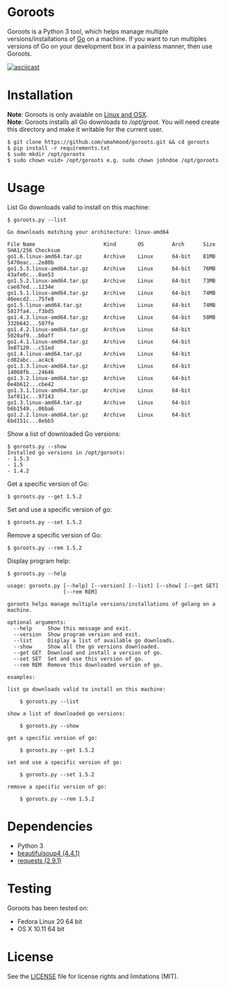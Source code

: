 # Goroots

Goroots is a Python 3 tool, which helps manage multiple versions/installations of 
[Go](https://golang.org) on a machine. If you want to run multiples versions of Go 
on your development box in a painless manner, then use Goroots. 

[![asciicast](https://asciinema.org/a/38483.png)](https://asciinema.org/a/38483)

# Installation

**Note**: Goroots is only avaiable on [Linux and OSX](#testing).<br/>
**Note**: Goroots installs all Go downloads to */opt/groot*. You will need create this directory and make it writable for the current user.

    $ git clone https://github.com/umahmood/goroots.git && cd goroots
    $ pip install -r requirements.txt
    $ sudo mkdir /opt/goroots
    $ sudo chown <uid> /opt/goroots e.g. sudo chown johndoe /opt/goroots

# Usage

List Go downloads valid to install on this machine:

    $ goroots.py --list

    Go downloads matching your architecture: linux-amd64

    File Name                      Kind       OS         Arch      Size   SHA1/256 Checksum
    go1.6.linux-amd64.tar.gz       Archive    Linux      64-bit    81MB   5470eac...2e80b
    go1.5.3.linux-amd64.tar.gz     Archive    Linux      64-bit    76MB   43afe0c...0ae53
    go1.5.2.linux-amd64.tar.gz     Archive    Linux      64-bit    73MB   cae87ed...1234e
    go1.5.1.linux-amd64.tar.gz     Archive    Linux      64-bit    74MB   46eecd2...75fe0
    go1.5.linux-amd64.tar.gz       Archive    Linux      64-bit    74MB   5817fa4...f3bd5
    go1.4.3.linux-amd64.tar.gz     Archive    Linux      64-bit    58MB   332b642...507fe
    go1.4.2.linux-amd64.tar.gz     Archive    Linux      64-bit           5020af9...b0aff
    go1.4.1.linux-amd64.tar.gz     Archive    Linux      64-bit           3e87120...c51ed
    go1.4.linux-amd64.tar.gz       Archive    Linux      64-bit           cd82abc...ac4c6
    go1.3.3.linux-amd64.tar.gz     Archive    Linux      64-bit           14068fb...24646
    go1.3.2.linux-amd64.tar.gz     Archive    Linux      64-bit           0e4b612...cbe42
    go1.3.1.linux-amd64.tar.gz     Archive    Linux      64-bit           3af011c...97143
    go1.3.linux-amd64.tar.gz       Archive    Linux      64-bit           b6b1549...06ba6
    go1.2.2.linux-amd64.tar.gz     Archive    Linux      64-bit           6bd151c...8ebb5

Show a list of downloaded Go versions:

    $ goroots.py --show
    Installed go versions in /opt/goroots:
    - 1.5.3
    - 1.5
    - 1.4.2

Get a specific version of Go:

    $ goroots.py --get 1.5.2


Set and use a specific version of go:

    $ goroots.py --set 1.5.2

Remove a specific version of Go:

    $ goroots.py --rem 1.5.2 

Display program help:

    $ goroots.py --help
        
    usage: goroots.py [--help] [--version] [--list] [--show] [--get GET]
                      [--rem REM]

    goroots helps manage multiple versions/installations of golang on a machine.

    optional arguments:
      --help     Show this message and exit.
      --version  Show program version and exit.
      --list     Display a list of available go downloads.
      --show     Show all the go versions downloaded.
      --get GET  Download and install a version of go.
      --set SET  Set and use this version of go.
      --rem REM  Remove this downloaded version of go.

    examples:

    list go downloads valid to install on this machine:

        $ goroots.py --list

    show a list of downloaded go versions:

        $ goroots.py --show

    get a specific version of go:

        $ goroots.py --get 1.5.2

    set and use a specific version of go:

        $ goroots.py --set 1.5.2

    remove a specific version of go:

        $ goroots.py --rem 1.5.2

# Dependencies

- Python 3 
- [beautifulsoup4 (4.4.1)](http://www.crummy.com/software/BeautifulSoup/bs4/doc/)
- [requests (2.9.1)](http://docs.python-requests.org/en/master/)

# Testing

Goroots has been tested on:

- Fedora Linux 20 64 bit
- OS X 10.11 64 bit

# License

See the [LICENSE](LICENSE.md) file for license rights and limitations (MIT).
